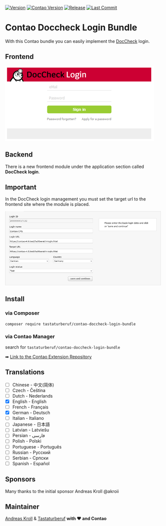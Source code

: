 [![Version](http://img.shields.io/packagist/v/tastaturberuf/contao-doccheck-login-bundle)](https://packagist.org/packages/tastaturberuf/contao-doccheck-login-bundle)
[![Contao Version](https://img.shields.io/badge/contao--version-^4.9-%23F47C00)](https://contao.org)
[![Release](https://img.shields.io/github/release-date/tastaturberuf/contao-doccheck-login-bundle)](https://github.com/Tastaturberuf/contao-doccheck-login-bundle)
[![Last Commit](https://img.shields.io/github/last-commit/tastaturberuf/contao-doccheck-login-bundle)](https://github.com/Tastaturberuf/contao-doccheck-login-bundle/commits/main)

# Contao Doccheck Login Bundle

With this Contao bundle you can easily implement the [DocCheck](https://www.doccheck.com/) login.

## Frontend

![DocCheck login form](docs/screenshots/doccheck_login_form.png)

## Backend

There is a new frontend module under the application section called **DocCheck login**.

## Important

In the DocCheck login management you must set the target url to the frontend site where the module is placed.

![DocCheck Login Management](docs/screenshots/doccheck_backend.png)

## Install

### via Composer
```
composer require tastaturberuf/contao-doccheck-login-bundle
```
### via Contao Manager
search for `tastaturberuf/contao-doccheck-login-bundle`

➡ [Link to the Contao Extension Repository](https://extensions.contao.org/?p=tastaturberuf%2Fcontao-doccheck-login-bundle)


## Translations

- [ ] Chinese - 中文(简体)
- [ ] Czech - Čeština
- [ ] Dutch - Nederlands
- [x] English - English
- [ ] French - Français
- [x] German - Deutsch
- [ ] Italian - Italiano
- [ ] Japanese - 日本語
- [ ] Latvian - Latviešu
- [ ] Persian - فارسی
- [ ] Polish - Polski
- [ ] Portuguese - Português
- [ ] Russian - Русский
- [ ] Serbian - Српски
- [ ] Spanish - Español

## Sponsors
Many thanks to the initial sponsor Andreas Kroll @akroii

## Maintainer
[Andreas Kroll](https://github.com/akroii) & [Tastaturberuf](https://tastaturberuf.de) **with ♥ and Contao**
